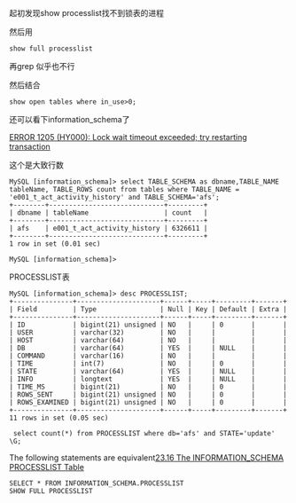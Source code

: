 
起初发现show processlist找不到锁表的进程

然后用
```
show full processlist
```

再grep 似乎也不行

然后结合

```
show open tables where in_use>0;
```

还可以看下information_schema了

[ERROR 1205 (HY000): Lock wait timeout exceeded; try restarting transaction](https://www.cnblogs.com/topicjie/p/7323248.html)

这个是大致行数

```
MySQL [information_schema]> select TABLE_SCHEMA as dbname,TABLE_NAME tableName, TABLE_ROWS count from tables where TABLE_NAME = 'e001_t_act_activity_history' and TABLE_SCHEMA='afs';
+--------+-----------------------------+---------+
| dbname | tableName                   | count   |
+--------+-----------------------------+---------+
| afs    | e001_t_act_activity_history | 6326611 |
+--------+-----------------------------+---------+
1 row in set (0.01 sec)

MySQL [information_schema]>
```
PROCESSLIST表
```
MySQL [information_schema]> desc PROCESSLIST;
+---------------+---------------------+------+-----+---------+-------+
| Field         | Type                | Null | Key | Default | Extra |
+---------------+---------------------+------+-----+---------+-------+
| ID            | bigint(21) unsigned | NO   |     | 0       |       |
| USER          | varchar(32)         | NO   |     |         |       |
| HOST          | varchar(64)         | NO   |     |         |       |
| DB            | varchar(64)         | YES  |     | NULL    |       |
| COMMAND       | varchar(16)         | NO   |     |         |       |
| TIME          | int(7)              | NO   |     | 0       |       |
| STATE         | varchar(64)         | YES  |     | NULL    |       |
| INFO          | longtext            | YES  |     | NULL    |       |
| TIME_MS       | bigint(21)          | NO   |     | 0       |       |
| ROWS_SENT     | bigint(21) unsigned | NO   |     | 0       |       |
| ROWS_EXAMINED | bigint(21) unsigned | NO   |     | 0       |       |
+---------------+---------------------+------+-----+---------+-------+
11 rows in set (0.05 sec)
```

```
 select count(*) from PROCESSLIST where db='afs' and STATE='update'  \G;
```

The following statements are equivalent[23.16 The INFORMATION_SCHEMA PROCESSLIST Table](https://dev.mysql.com/doc/refman/8.0/en/processlist-table.html)
```
SELECT * FROM INFORMATION_SCHEMA.PROCESSLIST
SHOW FULL PROCESSLIST
```
